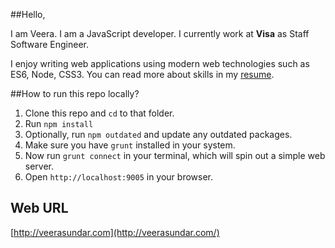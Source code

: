 ##Hello,

I am Veera. I am a JavaScript developer. I currently work at **Visa** as Staff Software Engineer.

I enjoy writing web applications using modern web technologies such as ES6, Node, CSS3. You can read more about skills in my [resume](http://veerasundar.com/resume).

##How to run this repo locally?

1. Clone this repo and `cd` to that folder.
2. Run `npm install`
3. Optionally, run `npm outdated` and update any outdated packages.
4. Make sure you have `grunt` installed in your system.
5. Now run `grunt connect` in your terminal, which will spin out a simple web server.
6. Open `http://localhost:9005` in your browser.

## Web URL

[http://veerasundar.com](http://veerasundar.com/)
